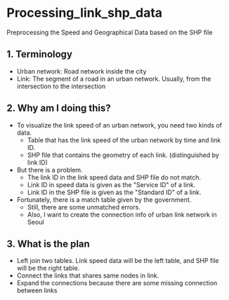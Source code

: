 # Processing_link_shp_data
Preprocessing the Speed and Geographical Data based on the SHP file

## 1. Terminology
- Urban network: Road network inside the city
- Link: The segment of a road in an urban network. Usually, from the intersection to the intersection


## 2. Why am I doing this?
- To visualize the link speed of an urban network, you need two kinds of data.
  - Table that has the link speed of the urban network by time and link ID.
  - SHP file that contains the geometry of each link. (distinguished by link ID)
- But there is a problem.
  - The link ID in the link speed data and SHP file do not match.
  - Link ID in speed data is given as the "Service ID" of a link.
  - Link ID in the SHP file is given as the "Standard ID" of a link.
- Fortunately, there is a match table given by the government.
  - Still, there are some unmatched errors.
  - Also, I want to create the connection info of urban link network in Seoul

## 3. What is the plan
- Left join two tables. Link speed data will be the left table, and SHP file will be the right table.
- Connect the links that shares same nodes in link.
- Expand the connections because there are some missing connection between links
